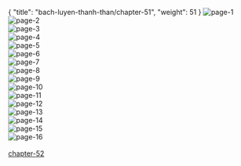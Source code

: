 { "title": "bach-luyen-thanh-than/chapter-51", "weight": 51 }
<img src="bach-luyen-thanh-than_0051_01-587647ecf6d8fe6cc0a8d0f8c585aebc.webp" alt="page-1" origin="http://storage.fshare.vn/Test-vechai/1501569185-Bach-Luyen-Thanh-Than-Chapter-50-02.jpg"><br/>
<img src="bach-luyen-thanh-than_0051_02-aa453a80862016c442713ba554e60f67.webp" alt="page-2" origin="http://storage.fshare.vn/Test-vechai/1501569185-Bach-Luyen-Thanh-Than-Chapter-50-03.jpg"><br/>
<img src="bach-luyen-thanh-than_0051_03-c0ecfaf356330c2396016560df533130.webp" alt="page-3" origin="http://storage.fshare.vn/Test-vechai/1501569185-Bach-Luyen-Thanh-Than-Chapter-50-04.jpg"><br/>
<img src="bach-luyen-thanh-than_0051_04-0195294261e1c38cb1b58c85ddd72032.webp" alt="page-4" origin="http://storage.fshare.vn/Test-vechai/1501569185-Bach-Luyen-Thanh-Than-Chapter-50-05.jpg"><br/>
<img src="bach-luyen-thanh-than_0051_05-d85488074bfa29f1cd3f7d747bcd7337.webp" alt="page-5" origin="http://storage.fshare.vn/Test-vechai/1501569185-Bach-Luyen-Thanh-Than-Chapter-50-06.jpg"><br/>
<img src="bach-luyen-thanh-than_0051_06-564610cc83a43594f57854a842b2f014.webp" alt="page-6" origin="http://storage.fshare.vn/Test-vechai/1501569185-Bach-Luyen-Thanh-Than-Chapter-50-07.jpg"><br/>
<img src="bach-luyen-thanh-than_0051_07-ccc3911d2f1811f63c3902c6609f6a31.webp" alt="page-7" origin="http://storage.fshare.vn/Test-vechai/1501569185-Bach-Luyen-Thanh-Than-Chapter-50-08.jpg"><br/>
<img src="bach-luyen-thanh-than_0051_08-76026ab266a4bc01c7185da7adab7cf0.webp" alt="page-8" origin="http://storage.fshare.vn/Test-vechai/1501569185-Bach-Luyen-Thanh-Than-Chapter-50-09.jpg"><br/>
<img src="bach-luyen-thanh-than_0051_09-04aacd9dcce378d29c2fc8e37b958e24.webp" alt="page-9" origin="http://storage.fshare.vn/Test-vechai/1501569185-Bach-Luyen-Thanh-Than-Chapter-50-10.jpg"><br/>
<img src="bach-luyen-thanh-than_0051_10-7c859a33443f181208793e1bb40df710.webp" alt="page-10" origin="http://storage.fshare.vn/Test-vechai/1501569185-Bach-Luyen-Thanh-Than-Chapter-50-11.jpg"><br/>
<img src="bach-luyen-thanh-than_0051_11-9ce945c166a2531bd3e00b10702151ed.webp" alt="page-11" origin="http://storage.fshare.vn/Test-vechai/1501569185-Bach-Luyen-Thanh-Than-Chapter-50-12.jpg"><br/>
<img src="bach-luyen-thanh-than_0051_12-688791cd145f7928f53d98286e5232c9.webp" alt="page-12" origin="http://storage.fshare.vn/Test-vechai/1501569185-Bach-Luyen-Thanh-Than-Chapter-50-13.jpg"><br/>
<img src="bach-luyen-thanh-than_0051_13-13e15667521ffb10ed23b23c515d41b2.webp" alt="page-13" origin="http://storage.fshare.vn/Test-vechai/1501569185-Bach-Luyen-Thanh-Than-Chapter-50-14.jpg"><br/>
<img src="bach-luyen-thanh-than_0051_14-df5d050b8ad28937df5d44281e3ac798.webp" alt="page-14" origin="http://storage.fshare.vn/Test-vechai/1501569185-Bach-Luyen-Thanh-Than-Chapter-50-15.jpg"><br/>
<img src="bach-luyen-thanh-than_0051_15-867255a299e87141d94c6a66007774e9.webp" alt="page-15" origin="http://storage.fshare.vn/Test-vechai/1501569185-Bach-Luyen-Thanh-Than-Chapter-50-16.jpg"><br/>
<img src="bach-luyen-thanh-than_0051_16-44a5452a69b555a0b584ace4014e2f62.webp" alt="page-16" origin="http://storage.fshare.vn/Test-vechai/1501569185-Bach-Luyen-Thanh-Than-Chapter-50-17.jpg"><br/>
<br/><a class="nextchap" href="/bach-luyen-thanh-than/chapter-52">chapter-52</a>
